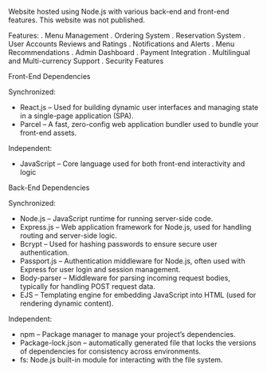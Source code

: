 Website hosted using Node.js with various back-end and front-end features. This website was not published.

Features:
. Menu Management 
. Ordering System 
. Reservation System 
. User Accounts Reviews and Ratings 
. Notifications and Alerts 
. Menu Recommendations 
. Admin Dashboard 
. Payment Integration 
. Multilingual and Multi-currency Support 
. Security Features


Front-End Dependencies

Synchronized:

- React.js – Used for building dynamic user interfaces and managing state in a single-page application (SPA).
- Parcel – A fast, zero-config web application bundler used to bundle your front-end assets.

Independent:
- JavaScript – Core language used for both front-end interactivity and logic

 
Back-End Dependencies

Synchronized:
- Node.js – JavaScript runtime for running server-side code.
- Express.js – Web application framework for Node.js, used for handling routing and server-side logic.
- Bcrypt – Used for hashing passwords to ensure secure user authentication.
- Passport.js – Authentication middleware for Node.js, often used with Express for user login and session management.
- Body-parser – Middleware for parsing incoming request bodies, typically for handling POST request data.
- EJS – Templating engine for embedding JavaScript into HTML (used for rendering dynamic content).

Independent:
- npm – Package manager to manage your project’s dependencies.
- Package-lock.json – automatically generated file that locks the versions of dependencies for consistency across environments.
- fs: Node.js built-in module for interacting with the file system.
